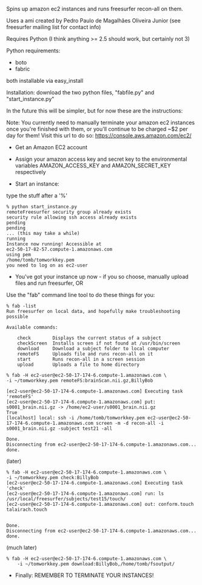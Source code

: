 Spins up amazon ec2 instances and runs freesurfer recon-all on them.

Uses a ami created by Pedro Paulo de Magalhães Oliveira Junior
(see freesurfer mailing list for contact info)

Requires Python (I think anything >= 2.5 should work, but certainly not 3)

Python requirements:

* boto
* fabric

both installable via easy_install

Installation: download the two python files, "fabfile.py" and
"start_instance.py"

In the future this will be simpler, but for now these are the instructions:

Note: You currently need to manually terminate your amazon ec2 instances once 
you're finished with them, or you'll continue to be charged ~$2 per day
for them! Visit this url to do so:
https://console.aws.amazon.com/ec2/

* Get an Amazon EC2 account

* Assign your amazon access key and secret key to the environmental variables AMAZON_ACCESS_KEY and AMAZON_SECRET_KEY respectively

* Start an instance:

type the stuff after a '%'


    % python start_instance.py
    remoteFreesurfer security group already exists
    security rule allowing ssh access already exists
    pending
    pending
    ... (this may take a while)
    running
    Instance now running! Accessible at
    ec2-50-17-82-57.compute-1.amazonaws.com
    using pem
    /home/tomb/tomworkkey.pem
    you need to log on as ec2-user

* You've got your instance up now - if you so choose, manually upload files and run freesurfer, OR

Use the "fab" command line tool to do these things for you:

    % fab -list
    Run freesurfer on local data, and hopefully make troubleshooting possible

    Available commands:

        check        Displays the current status of a subject
        checkScreen  Installs screen if not found at /usr/bin/screen
        download     Download a subject folder to local computer
        remoteFS     Uploads file and runs recon-all on it
        start        Runs recon-all in a screen session
        upload       Uploads a file to home directory

    % fab -H ec2-user@ec2-50-17-174-6.compute-1.amazonaws.com \
    -i ~/tomworkkey.pem remoteFS:brainScan.nii.gz,BillyBob
         
    [ec2-user@ec2-50-17-174-6.compute-1.amazonaws.com] Executing task 'remoteFS'
    [ec2-user@ec2-50-17-174-6.compute-1.amazonaws.com] put: s0001_brain.nii.gz -> /home/ec2-user/s0001_brain.nii.gz
    True
    [localhost] local: ssh -i /home/tomb/tomworkkey.pem ec2-user@ec2-50-17-174-6.compute-1.amazonaws.com screen -m -d recon-all -i s0001_brain.nii.gz -subject test21 -all

    Done.
    Disconnecting from ec2-user@ec2-50-17-174-6.compute-1.amazonaws.com... done.
    
(later)

    % fab -H ec2-user@ec2-50-17-174-6.compute-1.amazonaws.com \
    -i ~/tomworkkey.pem check:BillyBob
    [ec2-user@ec2-50-17-174-6.compute-1.amazonaws.com] Executing task 'check'
    [ec2-user@ec2-50-17-174-6.compute-1.amazonaws.com] run: ls /usr/local/freesurfer/subjects/test15/touch/
    [ec2-user@ec2-50-17-174-6.compute-1.amazonaws.com] out: conform.touch  talairach.touch


    Done.
    Disconnecting from ec2-user@ec2-50-17-174-6.compute-1.amazonaws.com... done.

(much later)

    % fab -H ec2-user@ec2-50-17-174-6.compute-1.amazonaws.com \
        -i ~/tomworkkey.pem download:BillyBob,/home/tomb/fsoutput/

* Finally: REMEMBER TO TERMINATE YOUR INSTANCES!
